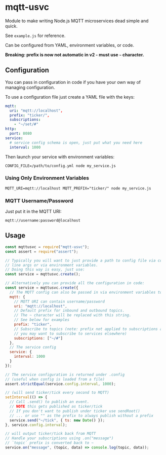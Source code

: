 # mqtt-usvc

Module to make writing Node.js MQTT microservices dead simple and quick.

See `example.js` for reference.

Can be configured from YAML, environment variables, or code.

**Breaking: prefix is now not automatic in v2 - must use `~` character.**

## Configuration

You can pass in configuration in code if you have your own way of managing configuration.

To use a configuration file just create a YAML file with the keys:

```yml
mqtt:
  uri: "mqtt://localhost",
  prefix: "ticker/",
  subscriptions:
    - "~/set/#"
http:
  port: 8080
service:
  # service config schema is open, just put what you need here
  interval: 1000
```

Then launch your service with environment variables:

```
CONFIG_FILE=/path/to/config.yml node my_service.js
```

### Using Only Environment Variables

```
MQTT_URI=mqtt://localhost MQTT_PREFIX="ticker/" node my_service.js
```

### MQTT Username/Password

Just put it in the MQTT URI:

```
mqtt://username:password@localhost
```

## Usage

```js
const mqttusvc = require("mqtt-usvc");
const assert = require("assert");

// Typically you will want to just provide a path to config file via command
// line args or via environment variables.
// Doing this way is easy, just use:
const service = mqttusvc.create();

// Alternatively you can provide all the configuration in code:
const service = mqttusvc.create({
  // The MQTT config can also be passed in via environment variables too
  mqtt: {
    // MQTT URI can contain username/password
    uri: "mqtt://localhost",
    // Default prefix for inbound and outbound topics.
    // The ~ character will be replaced with this string.
    // See below for examples
    prefix: "ticker",
    // Subscribe to topics (note: prefix not applied to subscriptions as
    // you may want to subscribe to services elsewhere)
    subscriptions: ["~/#"]
  },
  // The service config
  service: {
    interval: 1000
  }
});

// The service configuration is returned under .config
// (useful when config is loaded from a file)
assert.strictEqual(service.config.interval, 1000);

// (will send ticker/tick every second to MQTT)
setInterval(() => {
  // Call .send() to publish an event.
  // NOTE this gets published as ticker/tick
  // If you don't want to publish under ticker use sendRoot()
  // ... or use "" as the prefix to always publish without a prefix
  service.send("~/tick", { ts: new Date() });
}, service.config.interval);

// will output ticker/tick back from MQTT
// Handle your subscriptions using .on("message")
// `topic` prefix is converted back to ~
service.on("message", (topic, data) => console.log(topic, data));
```
